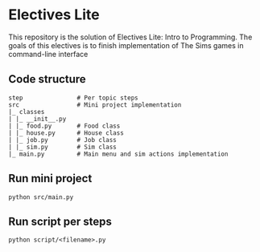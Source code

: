 # Electives Lite
This repository is the solution of Electives Lite: Intro to Programming. 
The goals of this electives is to finish implementation of The Sims games in command-line interface

## Code structure
```
step               # Per topic steps
src                # Mini project implementation
|_ classes
| |_ __init__.py 
| |_ food.py       # Food class 
| |_ house.py      # House class
| |_ job.py        # Job class
| |_ sim.py        # Sim class
|_ main.py         # Main menu and sim actions implementation
```

## Run mini project
```
python src/main.py
```

## Run script per steps
```
python script/<filename>.py
```